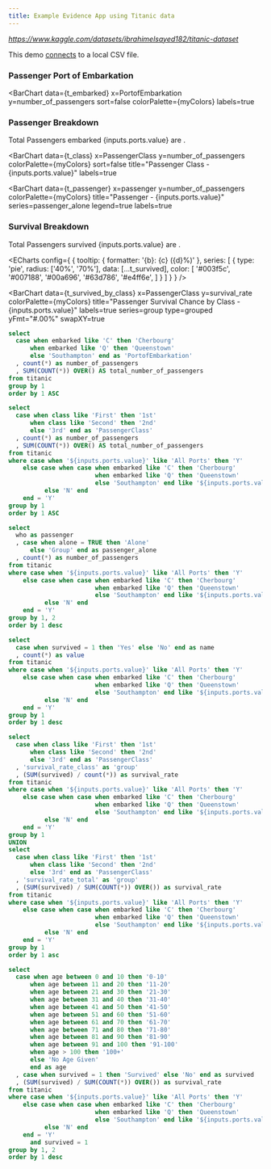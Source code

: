 ```yaml
---
title: Example Evidence App using Titanic data
---
```


_https://www.kaggle.com/datasets/ibrahimelsayed182/titanic-dataset_

This demo [connects](/settings) to a local CSV file.

<BigValue data={t_embarked} value=total_number_of_passengers/>

### Passenger Port of Embarkation

<script>
    let myColors = [
        '#003f5c',
        '#007188',
        '#00a696',
        '#63d786',
        '#e4ff6e',
    ]
</script>

<BarChart 
  data={t_embarked} 
  x=PortofEmbarkation
  y=number_of_passengers 
  sort=false
  colorPalette={myColors}
  labels=true
>
</BarChart>

<Dropdown data={t_embarked} name=ports value=PortofEmbarkation>
    <DropdownOption value="All Ports" valueLabel="All Ports"/>
</Dropdown>

### Passenger Breakdown

Total Passengers embarked {inputs.ports.value} are **<Value data={t_class} column=total_number_of_passengers/>**.

<BarChart 
  data={t_class} 
  x=PassengerClass
  y=number_of_passengers 
  colorPalette={myColors}
  sort=false
  title="Passenger Class - {inputs.ports.value}"
  labels=true
>
</BarChart>

<BarChart 
  data={t_passenger} 
  x=passenger
  y=number_of_passengers 
  colorPalette={myColors}
  title="Passenger - {inputs.ports.value}"
  series=passenger_alone
  legend=true
  labels=true
>
</BarChart>

### Survival Breakdown

Total Passengers survived {inputs.ports.value} are **<Value data={t_survived} column=value/>**.

<ECharts config={
    {
        tooltip: {
            formatter: '{b}: {c} ({d}%)'
        },
      series: [
        {
          type: 'pie',
          radius: ['40%', '70%'],
          data: [...t_survived],
          color: [
              '#003f5c',
              '#007188',
              '#00a696',
              '#63d786',
              '#e4ff6e',
      ]
        }
      ]
      }
    }
/>

<BarChart 
  data={t_survived_by_class} 
  x=PassengerClass
  y=survival_rate 
  colorPalette={myColors}
  title="Passenger Survival Chance by Class - {inputs.ports.value}"
  labels=true
  series=group 
  type=grouped
  yFmt="#.00%"
  swapXY=true
>
</BarChart>

<Heatmap 
    data={t_survived_age} 
    x=survived 
    y=age 
    value=survival_rate 
    valueFmt="#.00%"
    colorPalette={myColors}
    title="Passengers Survival Chance by Age - {inputs.ports.value}"
/>

```sql t_embarked
select
  case when embarked like 'C' then 'Cherbourg'
      when embarked like 'Q' then 'Queenstown'
      else 'Southampton' end as 'PortofEmbarkation'
  , count(*) as number_of_passengers
  , SUM(COUNT(*)) OVER() AS total_number_of_passengers
from titanic
group by 1 
order by 1 ASC
```

```sql t_class
select
  case when class like 'First' then '1st'
      when class like 'Second' then '2nd'
      else '3rd' end as 'PassengerClass'
  , count(*) as number_of_passengers
  , SUM(COUNT(*)) OVER() AS total_number_of_passengers
from titanic
where case when '${inputs.ports.value}' like 'All Ports' then 'Y'
    else case when case when embarked like 'C' then 'Cherbourg'
                        when embarked like 'Q' then 'Queenstown'
                        else 'Southampton' end like '${inputs.ports.value}' then 'Y'
          else 'N' end
    end = 'Y'
group by 1 
order by 1 ASC
```

```sql t_passenger
select
  who as passenger
  , case when alone = TRUE then 'Alone'
      else 'Group' end as passenger_alone
  , count(*) as number_of_passengers
from titanic
where case when '${inputs.ports.value}' like 'All Ports' then 'Y'
    else case when case when embarked like 'C' then 'Cherbourg'
                        when embarked like 'Q' then 'Queenstown'
                        else 'Southampton' end like '${inputs.ports.value}' then 'Y'
          else 'N' end
    end = 'Y'
group by 1, 2
order by 1 desc
```

```sql t_survived
select
  case when survived = 1 then 'Yes' else 'No' end as name
  , count(*) as value
from titanic
where case when '${inputs.ports.value}' like 'All Ports' then 'Y'
    else case when case when embarked like 'C' then 'Cherbourg'
                        when embarked like 'Q' then 'Queenstown'
                        else 'Southampton' end like '${inputs.ports.value}' then 'Y'
          else 'N' end
    end = 'Y'
group by 1 
order by 1 desc
```

```sql t_survived_by_class
select
  case when class like 'First' then '1st'
      when class like 'Second' then '2nd'
      else '3rd' end as 'PassengerClass'
  , 'survival_rate_class' as 'group'
  , (SUM(survived) / count(*)) as survival_rate
from titanic
where case when '${inputs.ports.value}' like 'All Ports' then 'Y'
    else case when case when embarked like 'C' then 'Cherbourg'
                        when embarked like 'Q' then 'Queenstown'
                        else 'Southampton' end like '${inputs.ports.value}' then 'Y'
          else 'N' end
    end = 'Y'
group by 1
UNION
select
  case when class like 'First' then '1st'
      when class like 'Second' then '2nd'
      else '3rd' end as 'PassengerClass'
  , 'survival_rate_total' as 'group'
  , (SUM(survived) / SUM(COUNT(*)) OVER()) as survival_rate
from titanic
where case when '${inputs.ports.value}' like 'All Ports' then 'Y'
    else case when case when embarked like 'C' then 'Cherbourg'
                        when embarked like 'Q' then 'Queenstown'
                        else 'Southampton' end like '${inputs.ports.value}' then 'Y'
          else 'N' end
    end = 'Y'
group by 1
order by 1 asc
```

```sql t_survived_age
select
  case when age between 0 and 10 then '0-10'
      when age between 11 and 20 then '11-20'
      when age between 21 and 30 then '21-30'
      when age between 31 and 40 then '31-40'
      when age between 41 and 50 then '41-50'
      when age between 51 and 60 then '51-60'
      when age between 61 and 70 then '61-70'
      when age between 71 and 80 then '71-80'
      when age between 81 and 90 then '81-90'
      when age between 91 and 100 then '91-100'
      when age > 100 then '100+'
      else 'No Age Given'
      end as age
  , case when survived = 1 then 'Survived' else 'No' end as survived
  , (SUM(survived) / SUM(COUNT(*)) OVER()) as survival_rate
from titanic
where case when '${inputs.ports.value}' like 'All Ports' then 'Y'
    else case when case when embarked like 'C' then 'Cherbourg'
                        when embarked like 'Q' then 'Queenstown'
                        else 'Southampton' end like '${inputs.ports.value}' then 'Y'
          else 'N' end
    end = 'Y'
      and survived = 1
group by 1, 2
order by 1 desc
```
